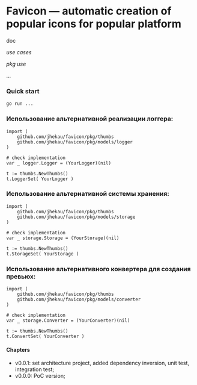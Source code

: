 # Favicon — automatic creation of popular icons for popular platform

doc 

*use cases*

*pkg use*

...

### Quick start
```
go run ...
```

### Использование альтернативной реализации логгера:
```
import (
    github.com/jhekau/favicon/pkg/thumbs
    github.com/jhekau/favicon/pkg/models/logger
)

# check implementation
var _ logger.Logger = (YourLogger)(nil)

t := thumbs.NewThumbs()
t.LoggerSet( YourLogger )
```

### Использование альтернативной системы хранения:
```
import (
    github.com/jhekau/favicon/pkg/thumbs
    github.com/jhekau/favicon/pkg/models/storage
)

# check implementation
var _ storage.Storage = (YourStorage)(nil)

t := thumbs.NewThumbs()
t.StorageSet( YourStorage )
```

### Использование альтернативного конвертера для создания превьюх:
```
import (
    github.com/jhekau/favicon/pkg/thumbs
    github.com/jhekau/favicon/pkg/models/converter
)

# check implementation
var _ storage.Converter = (YourConverter)(nil)

t := thumbs.NewThumbs()
t.ConvertSet( YourConverter )
```


#### Chapters

- v0.0.1: set architecture project, added dependency inversion, unit test, integration test;
- v0.0.0: PoC version;

